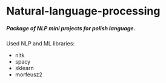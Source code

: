# Natural-language-processing
##### Package of NLP mini projects for polish language.
Used NLP and ML libraries:
- nltk
- spacy
- sklearn
- morfeusz2
